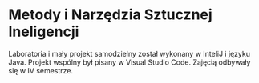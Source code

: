 # Metody i Narzędzia Sztucznej Ineligencji
Laboratoria i mały projekt samodzielny został wykonany w InteliJ i języku Java. Projekt wspólny był pisany w Visual Studio Code. Zajęcią odbywały się w IV semestrze.
